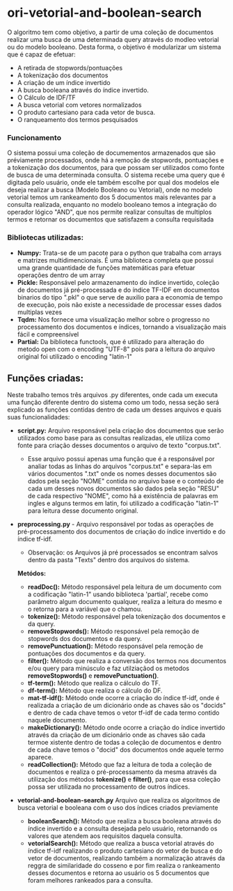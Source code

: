 # ori-vetorial-and-boolean-search
O algoritmo tem como objetivo, a partir de uma coleção de documentos realizar uma busca de uma determinada query através do modleo vetorial ou do modelo booleano. Desta forma, o objetivo é modularizar um sistema que é capaz de efetuar:
- A retirada de stopwords/pontuações
- A tokenização dos documentos
- A criação de um índice invertido
- A busca booleana através do índice invertido.
- O Cálculo de IDF/TF
- A busca vetorial com vetores normalizados
- O produto cartesiano para cada vetor de busca.
- O ranqueamento dos termos pesquisados

### Funcionamento
O sistema possui uma coleção de documementos armazenados que são préviamente processados, onde há a remoção de stopwords, pontuações e a tokenização dos documentos, para que possam ser utilizados como fonte de busca de uma determinada consulta. O sistema recebe uma query que é digitada pelo usuário, onde ele também escolhe por qual dos modelos ele deseja realizar a busca (Modelo Booleano ou Vetorial), onde no modelo vetorial temos um rankeamento dos 5 documentos mais relevantes par a consulta realizada, enquanto no modelo booleano temos a integração do operador lógico "AND", que nos permite realizar consultas de multiplos termos e retornar os documentos que satisfazem a consulta requisitada

### Bibliotecas utilizadas:
- **Numpy:** Trata-se de um pacote para o python que trabalha com arrays e matrizes multidimencionais. É uma biblioteca completa que possui uma grande quantidade de funções matemáticas para efetuar operações dentro de um array
- **Pickle:** Responsável pelo armazenamento do índice invertido, coleção de documentos já pré-processada e do índice TF-IDF em documentos binarios do tipo ".pkl" o que serve de auxilio para a economia de tempo de execução, pois não existe a necessidade de processar esses dados multiplas vezes
- **Tqdm:** Nos fornece uma visualização melhor sobre o progresso no processamento dos documentos e índices, tornando a visualização mais fácil e compreensível
- **Partial:** Da biblioteca functools, que é utilizado para alteração do metodo open com o encoding "UTF-8" pois para a leitura do arquivo original foi utilizado o encoding "latin-1"

## Funções criadas:
Neste trabalho temos três arquivos .py diferentes, onde cada um executa uma função diferente dentro do sistema como um todo, nessa seção será explicado as funções contidas dentro de cada um desses arquivos e quais suas funcionalidades:
- **script.py:** Arquivo responsável pela criação dos documentos que serão utilizados como base para as consultas realizadas, ele utiliza como fonte para criação desses documentos o arquivo de texto "corpus.txt".
  - Esse arquivo possui apenas uma função que é a responsável por analiar todas as linhas do arquivos "corpus.txt" e separa-las em vários documentos ".txt" onde os nomes desses documentos são dados pela seção "NOME" contida no arquivo base e o conteúdo de cada um desses novos documentos são dados pela seção "RESU" de cada respectivo "NOME", como há a existência de palavras em ingles e alguns termos em latin, foi utilizado a codificação "latin-1" para leitura desse documento original.
- **preprocessing.py** - Arquivo responsável por todas as operações de pré-processamento dos documentos de criação do índice invertido e do índice tf-idf.
  - Observação: os Arquivos já pré processados se encontram salvos dentro da pasta "Texts" dentro dos arquivos do sistema.
    
  **Metódos:**
  - **readDoc():** Método responsável pela leitura de um documento com a codificação "latin-1" usando biblioteca 'partial', recebe como parâmetro algum documento qualquer, realiza a leitura do mesmo e o retorna para a variável que o chamou.
  - **tokenize():** Método responsável pela tokenização dos documentos e da query.
  - **removeStopwords():** Método responsável pela remoção de stopwords dos documentos e da query.
  - **removePunctuation():** Método responsável pela remoção de pontuações dos documentos e da query.
  - **filter():** Método que realiza a conversão dos termos nos documentos e/ou query para minúsculo e faz utilziaçãod os metodos **removeStopwords()** e **removePunctuation()**.
  - **tf-term():** Método que realiza o cálculo do TF.
  - **df-term():** Método que realiza o cálculo do DF.
  - **mat-tf-idf():** Método onde ocorre a criação do índice tf-idf, onde é realizada a criação de um dicionário onde as chaves são os "docids" e dentro de cada chave temos o vetor tf-idf de cada termo contido naquele documento.
  - **makeDictionary():** Método onde ocorre a criação do índice invertido através da criação de um dicionário onde as chaves são cada termoe xistente dentro de todas a coleção de documentos e dentro de cada chave temos o "docid" dos documentos onde aquele termo aparece.
  - **readCollection():** Método que faz a leitura de toda a coleção de documentos e realiza o pré-processamento da mesma através da utilização dos métodos **tokenize()** e **filter()**, para que essa coleção possa ser utilizada no processamento de outros índices.
- **vetorial-and-boolean-search.py** Arquivo que realiza os algoritmos de busca vetorial e booleana com o uso dos índices criados previamente
  - **booleanSearch():** Método que realiza a busca booleana através do índice invertido e a consulta desejada pelo usuário, retornando os valores que atendem aos requisitos daquela consulta.
  - **vetorialSearch():** Método que realiza a busca vetorial através do índice tf-idf realizando o produto cartesiano do vetor de busca e do vetor de documentos, realizando também a normalização através da reggra de similaridade do cosseno e por fim realiza o rankeamento desses documentos e retorna ao usuário os 5 documentos que foram melhores rankeados para a consulta.
  
